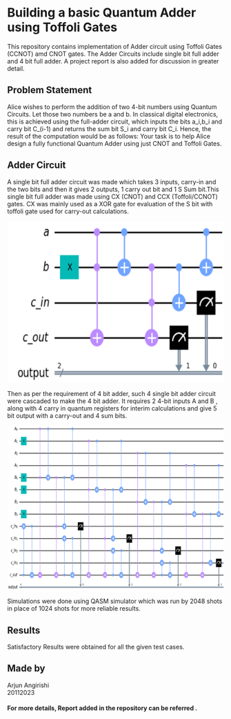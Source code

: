 # Building a basic Quantum Adder using Toffoli Gates

This repository contains implementation of Adder circuit using Toffoli Gates (CCNOT) amd CNOT gates. The Adder Circuits include single bit full adder and 4 bit full adder.
A project report is also added for discussion in greater detail.

## Problem Statement

Alice wishes to perform the addition of two 4-bit numbers using Quantum Circuits. Let those two numbers be a and b. In classical digital electronics, this is achieved using the full-adder circuit, which inputs the bits a_i,b_i and carry bit C_(i-1) and returns the sum bit S_i and carry bit C_i. Hence, the result of the computation would be as follows: Your task is to help Alice design a fully functional Quantum Adder using just CNOT and Toffoli Gates.

## Adder Circuit 

A single bit full adder circuit was made which takes 3 inputs, carry-in and the two bits and then it gives 2 outputs, 1 carry out bit and 1 S Sum bit.This single bit full adder was made using CX (CNOT) and CCX (Toffoli/CCNOT) gates. CX was mainly used as a XOR gate for evaluation of the S bit with toffoli gate used for carry-out calculations.

![Alt text](public\image.png)


Then as per the requirement of 4 bit adder, such 4 single bit adder circuit were cascaded to make the 4 bit adder. It requires 2 4-bit inputs A and B , along with 4 carry in quantum registers for interim calculations and give 5 bit output with a carry-out and 4 sum bits. 

![Alt text](public\image-1.png)
 
Simulations were done using QASM simulator which was run by 2048 shots in place of 1024 shots for more reliable results.

## Results 

Satisfactory Results were obtained for all the given test cases. 

## Made by
Arjun Angirishi <br>
20112023 <br>

#### For more details, Report added in the repository can be referred .